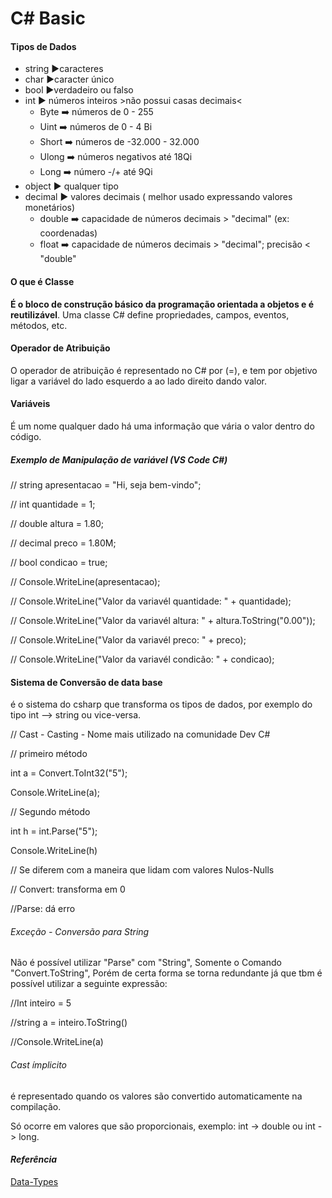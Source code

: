 # C# Basic 

#### Tipos de Dados

- string :arrow_forward:caracteres 
- char   :arrow_forward:caracter único
- bool   :arrow_forward:verdadeiro ou falso
- int      :arrow_forward: números inteiros  >não possui casas decimais<
  	- Byte :arrow_right: números de 0 - 255
  	- Uint :arrow_right: números de 0 - 4 Bi
   - Short :arrow_right: números de -32.000 - 32.000
  	- Ulong :arrow_right: números negativos até 18Qi
  	- Long :arrow_right: número -/+ até 9Qi
- object :arrow_forward: qualquer tipo
- decimal :arrow_forward: valores decimais ( melhor usado expressando valores monetários)
  - double :arrow_right: capacidade de números decimais > "decimal" (ex: coordenadas)
  - float :arrow_right: capacidade de números decimais > "decimal"; precisão < "double"



#### O que é Classe

**É o bloco de construção básico da programação orientada a objetos e é reutilizável**. Uma classe C# define propriedades, campos, eventos, métodos, etc.



#### Operador de Atribuição

O operador de atribuição é representado no C# por (=), e tem por objetivo ligar a variável do lado esquerdo a ao lado direito dando valor.

####  Variáveis

É um nome qualquer dado há uma informação que vária o valor dentro do código.

##### Exemplo de Manipulação de variável (VS Code C#)

 // string apresentacao = "Hi, seja bem-vindo";



// int quantidade = 1;



// double altura = 1.80;



// decimal preco = 1.80M;



// bool condicao = true;



// Console.WriteLine(apresentacao);

// Console.WriteLine("Valor da variavél quantidade: " + quantidade);

// Console.WriteLine("Valor da variavél altura: " + altura.ToString("0.00"));

// Console.WriteLine("Valor da variavél preco: " + preco);

// Console.WriteLine("Valor da variavél condicão: " + condicao);

#### Sistema de Conversão de data base

é o sistema do csharp que transforma os tipos de dados, por exemplo do tipo int --> string ou vice-versa.

// Cast - Casting - Nome mais utilizado na comunidade Dev C#

// primeiro método

int a = Convert.ToInt32("5");

Console.WriteLine(a);

// Segundo método

int h = int.Parse("5");

Console.WriteLine(h)

// Se diferem com a maneira que lidam com valores Nulos-Nulls

// Convert: transforma em 0

//Parse: dá erro

###### Exceção - Conversão para String

Não é possível utilizar "Parse" com "String", Somente o Comando "Convert.ToString", Porém de certa forma se torna redundante já que tbm é possível utilizar a seguinte expressão:

//Int inteiro = 5

//string a = inteiro.ToString()

//Console.WriteLine(a)

###### Cast ímplicito

é representado quando os valores são convertido automaticamente na compilação.

Só ocorre em valores que são proporcionais, exemplo: int -> double ou int -> long.








#### **_Referência_**

[Data-Types](https://www.softwaretestisnghelp.com/c-sharp/csharp-data-types-and-variables/)







